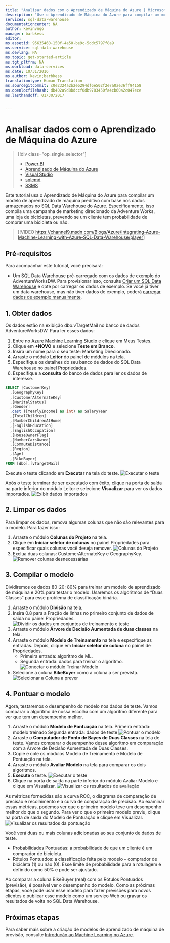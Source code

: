 ```yaml
---
title: "Analisar dados com o Aprendizado de Máquina do Azure | Microsoft Docs"
description: "Use o Aprendizado de Máquina do Azure para compilar um modelo de aprendizado de máquina preditivo com base nos dados armazenados no SQL Data Warehouse do Azure."
services: sql-data-warehouse
documentationcenter: NA
author: kevinvngo
manager: barbkess
editor: 
ms.assetid: 95635460-150f-4a50-be9c-5ddc5797f8a9
ms.service: sql-data-warehouse
ms.devlang: NA
ms.topic: get-started-article
ms.tgt_pltfrm: NA
ms.workload: data-services
ms.date: 10/31/2016
ms.author: kevin;barbkess
translationtype: Human Translation
ms.sourcegitcommit: c0e2324a2b2e6294df6e502f2e7a0ae36ff94158
ms.openlocfilehash: db402a9d8bdccf0db9783450fa4cb60a2c047ece
ms.lasthandoff: 01/30/2017


---
```

# <a name="analyze-data-with-azure-machine-learning"></a>Analisar dados com o Aprendizado de Máquina do Azure
> [!div class="op_single_selector"]
> * [Power BI](sql-data-warehouse-get-started-visualize-with-power-bi.md)
> * [Aprendizado de Máquina do Azure](sql-data-warehouse-get-started-analyze-with-azure-machine-learning.md)
> * [Visual Studio](sql-data-warehouse-query-visual-studio.md)
> * [sqlcmd](sql-data-warehouse-get-started-connect-sqlcmd.md) 
> * [SSMS](sql-data-warehouse-query-ssms.md)
> 
> 

Este tutorial usa o Aprendizado de Máquina do Azure para compilar um modelo de aprendizado de máquina preditivo com base nos dados armazenados no SQL Data Warehouse do Azure. Especificamente, isso compila uma campanha de marketing direcionado da Adventure Works, uma loja de bicicletas, prevendo se um cliente tem probabilidade de comprar uma bicicleta ou não.

> [!VIDEO https://channel9.msdn.com/Blogs/Azure/Integrating-Azure-Machine-Learning-with-Azure-SQL-Data-Warehouse/player]
> 
> 

## <a name="prerequisites"></a>Pré-requisitos
Para acompanhar este tutorial, você precisará:

* Um SQL Data Warehouse pré-carregado com os dados de exemplo do AdventureWorksDW. Para provisionar isso, consulte [Criar um SQL Data Warehouse][Create a SQL Data Warehouse] e opte por carregar os dados de exemplo. Se você já tiver um data warehouse, mas não tiver dados de exemplo, poderá [carregar dados de exemplo manualmente][load sample data manually].

## <a name="1-get-data"></a>1. Obter dados
Os dados estão na exibição dbo.vTargetMail no banco de dados AdventureWorksDW. Para ler esses dados:

1. Entre no [Azure Machine Learning Studio][Azure Machine Learning studio] e clique em Meus Testes.
2. Clique em **+NOVO** e selecione **Teste em Branco**.
3. Insira um nome para o seu teste: Marketing Direcionado.
4. Arraste o módulo **Leitor** do painel de módulos na tela.
5. Especifique os detalhes do seu banco de dados do SQL Data Warehouse no painel Propriedades.
6. Especifique a **consulta** do banco de dados para ler os dados de interesse.

```sql
SELECT [CustomerKey]
  ,[GeographyKey]
  ,[CustomerAlternateKey]
  ,[MaritalStatus]
  ,[Gender]
  ,cast ([YearlyIncome] as int) as SalaryYear
  ,[TotalChildren]
  ,[NumberChildrenAtHome]
  ,[EnglishEducation]
  ,[EnglishOccupation]
  ,[HouseOwnerFlag]
  ,[NumberCarsOwned]
  ,[CommuteDistance]
  ,[Region]
  ,[Age]
  ,[BikeBuyer]
FROM [dbo].[vTargetMail]
```

Execute o teste clicando em **Executar** na tela do teste.
![Executar o teste][1]

Após o teste terminar de ser executado com êxito, clique na porta de saída na parte inferior do módulo Leitor e selecione **Visualizar** para ver os dados importados.
![Exibir dados importados][3]

## <a name="2-clean-the-data"></a>2. Limpar os dados
Para limpar os dados, remova algumas colunas que não são relevantes para o modelo. Para fazer isso:

1. Arraste o módulo **Colunas do Projeto** na tela.
2. Clique em **Iniciar seletor de colunas** no painel Propriedades para especificar quais colunas você deseja remover.
   ![Colunas do Projeto][4]
3. Exclua duas colunas: CustomerAlternateKey e GeographyKey.
   ![Remover colunas desnecessárias][5]

## <a name="3-build-the-model"></a>3. Compilar o modelo
Dividiremos os dados 80-20: 80% para treinar um modelo de aprendizado de máquina e 20% para testar o modelo. Usaremos os algoritmos de “Duas Classes” para esse problema de classificação binária.

1. Arraste o módulo **Divisão** na tela.
2. Insira 0.8 para a Fração de linhas no primeiro conjunto de dados de saída no painel Propriedades.
   ![Dividir os dados em conjuntos de treinamento e teste][6]
3. Arraste o módulo **Árvore de Decisão Aumentada de duas classes** na tela.
4. Arraste o módulo **Modelo de Treinamento** na tela e especifique as entradas. Depois, clique em **Iniciar seletor de coluna** no painel de Propriedades.
   * Primeira entrada: algoritmo de ML.
   * Segunda entrada: dados para treinar o algoritmo.
     ![Conectar o módulo Treinar Modelo][7]
5. Selecione a coluna **BikeBuyer** como a coluna a ser prevista.
   ![Selecionar a Coluna a prever][8]

## <a name="4-score-the-model"></a>4. Pontuar o modelo
Agora, testaremos o desempenho do modelo nos dados de teste. Vamos comparar o algoritmo de nossa escolha com um algoritmo diferente para ver que tem um desempenho melhor.

1. Arraste o módulo **Modelo de Pontuação** na tela.
    Primeira entrada: modelo treinado Segunda entrada: dados de teste ![Pontuar o modelo][9]
2. Arraste o **Computador de Ponto de Bayes de Duas Classes** na tela de teste. Vamos comparar o desempenho desse algoritmo em comparação com a Árvore de Decisão Aumentada de Duas Classes.
3. Copie e cole os módulos Modelo de Treinamento e Modelo de Pontuação na tela.
4. Arraste o módulo **Avaliar Modelo** na tela para comparar os dois algoritmos.
5. **Execute** o teste.
   ![Executar o teste][10]
6. Clique na porta de saída na parte inferior do módulo Avaliar Modelo e clique em Visualizar.
   ![Visualizar os resultados de avaliação][11]

As métricas fornecidas são a curva ROC, o diagrama de comparação de precisão e recolhimento e a curva de comparação de precisão. Ao examinar essas métricas, podemos ver que o primeiro modelo teve um desempenho melhor do que o segundo. Para ver o que o primeiro modelo previu, clique na porta de saída do Modelo de Pontuação e clique em Visualizar.
![Visualizar os resultados da pontuação][12]

Você verá duas ou mais colunas adicionadas ao seu conjunto de dados de teste.

* Probabilidades Pontuadas: a probabilidade de que um cliente é um comprador de bicicleta.
* Rótulos Pontuados: a classificação feita pelo modelo – comprador de bicicleta (1) ou não (0). Esse limite de probabilidade para a rotulagem é definido como 50% e pode ser ajustado.

Ao comparar a coluna BikeBuyer (real) com os Rótulos Pontuados (previsão), é possível ver o desempenho do modelo. Como as próximas etapas, você pode usar esse modelo para fazer previsões para novos clientes e publicar esse modelo como um serviço Web ou gravar os resultados de volta no SQL Data Warehouse.

## <a name="next-steps"></a>Próximas etapas
Para saber mais sobre a criação de modelos de aprendizado de máquina de previsão, consulte [Introdução ao Machine Learning no Azure][Introduction to Machine Learning on Azure].

<!--Image references-->
[1]: media/sql-data-warehouse-get-started-analyze-with-azure-machine-learning/img1_reader.png
[2]: media/sql-data-warehouse-get-started-analyze-with-azure-machine-learning/img2_visualize.png
[3]: media/sql-data-warehouse-get-started-analyze-with-azure-machine-learning/img3_readerdata.png
[4]: media/sql-data-warehouse-get-started-analyze-with-azure-machine-learning/img4_projectcolumns.png
[5]: media/sql-data-warehouse-get-started-analyze-with-azure-machine-learning/img5_columnselector.png
[6]: media/sql-data-warehouse-get-started-analyze-with-azure-machine-learning/img6_split.png
[7]: media/sql-data-warehouse-get-started-analyze-with-azure-machine-learning/img7_train.png
[8]: media/sql-data-warehouse-get-started-analyze-with-azure-machine-learning/img8_traincolumnselector.png
[9]: media/sql-data-warehouse-get-started-analyze-with-azure-machine-learning/img9_score.png
[10]: media/sql-data-warehouse-get-started-analyze-with-azure-machine-learning/img10_evaluate.png
[11]: media/sql-data-warehouse-get-started-analyze-with-azure-machine-learning/img11_evalresults.png
[12]: media/sql-data-warehouse-get-started-analyze-with-azure-machine-learning/img12_scoreresults.png


<!--Article references-->
[Azure Machine Learning studio]:https://studio.azureml.net/
[Introduction to Machine Learning on Azure]:https://azure.microsoft.com/documentation/articles/machine-learning-what-is-machine-learning/
[load sample data manually]: sql-data-warehouse-load-sample-databases.md
[Create a SQL Data Warehouse]: sql-data-warehouse-get-started-provision.md

